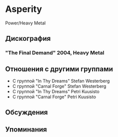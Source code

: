 # Asperity

Power/Heavy Metal

## Дискография

### "The Final Demand" 2004, Heavy Metal




## Отношения с другими группами

* C группой "In Thy Dreams" Stefan Westerberg
* C группой "Carnal Forge" Stefan Westerberg
* C группой "In Thy Dreams" Petri Kuusisto
* C группой "Carnal Forge" Petri Kuusisto

## Обсуждения


## Упоминания

